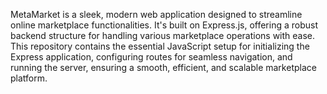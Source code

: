 MetaMarket is a sleek, modern web application designed to streamline online marketplace functionalities. It's built on Express.js, offering a robust backend structure for handling various marketplace operations with ease. This repository contains the essential JavaScript setup for initializing the Express application, configuring routes for seamless navigation, and running the server, ensuring a smooth, efficient, and scalable marketplace platform.